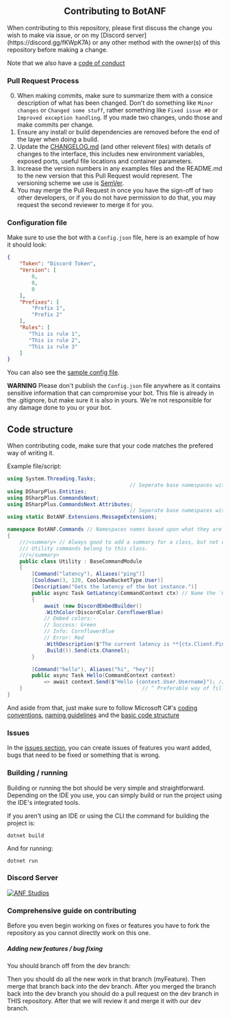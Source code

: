 <h2 align="center">Contributing to BotANF</h2>
When contributing to this repository, please first discuss the change you wish to make via issue, or on my [Discord server](https://discord.gg/fKWpK7A) or any other method with the owner(s) of this repository before making a change.

Note that we also have a [code of conduct](CODE_OF_CONDUCT.md)

### Pull Request Process
0. When making commits, make sure to summarize them with a consice description of what has been changed. Don't do 
   something like `Minor changes` or `Changed some stuff`, rather something like `Fixed issue #0` or `Improved exception handling`. If you made two changes, undo those and make commits per change.
1. Ensure any install or build dependencies are removed before the end of the layer when doing a 
   build.
2. Update the [CHANGELOG.md](CHANGELOG.MD) (and other relevent files) with details of changes to the interface, this includes new environment variables, exposed ports, useful file locations and container parameters.
3. Increase the version numbers in any examples files and the README.md to the new version that this
   Pull Request would represent. The versioning scheme we use is [SemVer](http://semver.org/).
4. You may merge the Pull Request in once you have the sign-off of two other developers, or if you 
   do not have permission to do that, you may request the second reviewer to merge it for you.

### Configuration file
Make sure to use the bot with a `Config.json` file, here is an example of how it should look:
```json
{
    "Token": "Discord Token",
    "Version": [
        0,
        0,
        0
    ],
    "Prefixes": [
        "Prefix 1",
        "Prefix 2"
    ],
    "Rules": [
       "This is rule 1",
       "This is rule 2",
       "This is rule 3"
    ]
}
```
You can also see the [sample config file](Sample.Config.json).

**WARNING** Please don't publish the `Config.json` file anywhere as it contains sensitive information that can compromise your bot. This file is already in the .gitignore, but make sure it is also in yours. We're not responsible for any damage done to you or your bot.

## Code structure
When contributing code, make sure that your code matches the prefered way of writing it.

Example file/script:
```cs
using System.Threading.Tasks;
                                        // Seperate base namespaces with one line
using DSharpPlus.Entities;
using DSharpPlus.CommandsNext;
using DSharpPlus.CommandsNext.Attributes;
                                        // Seperate base namespaces with one line
using static BotANF.Extensions.MessageExtensions;

namespace BotANF.Commands // Namespaces names based upon what they are for.
{
    ///<summary> // Always good to add a summary for a class, but not compulsory.
    /// Utility commands belong to this class.
    ///</summary>
    public class Utility : BaseCommandModule
    {
        [Command("latency"), Aliases("ping")]
        [Cooldown(3, 120, CooldownBucketType.User)]
        [Description("Gets the latency of the bot instance.")]
        public async Task GetLatency(CommandContext ctx) // Name the `CommandContext` either context or ctx.
        {
            await (new DiscordEmbedBuilder()
            .WithColor(DiscordColor.CornflowerBlue)
            // Embed colors:-
            // Success: Green
            // Info: CornflowerBlue
            // Error: Red
            .WithDescription($"The current latency is **{ctx.Client.Ping}**ms")
            .Build()).Send(ctx.Channel);
        }

        [Command("hello"), Aliases("hi", "hey")]
        public async Task Hello(CommandContext context)
            => await context.Send($"Hello {context.User.Username}"); // Preferable way of sending a simple message.
    }                                       // ^ Preferable way of filling arguments in a string.
}
```

And aside from that, just make sure to follow Microsoft C#'s [coding conventions](https://docs.microsoft.com/en-us/dotnet/csharp/programming-guide/inside-a-program/coding-conventions), [naming guidelines](https://docs.microsoft.com/en-us/dotnet/standard/design-guidelines/naming-guidelines) and the [basic code structure](https://docs.microsoft.com/en-us/dotnet/csharp/programming-guide/inside-a-program/general-structure-of-a-csharp-program)

### Issues
In the [issues section](https://github.com/ANF-Studios/BotANF/issues), you can create issues of features you want added, bugs that need to be fixed or something that is wrong.

### Building / running
Building or running the bot should be very simple and straightforward. Depending on the IDE you use, you can simply build or run the project using the IDE's integrated tools.

If you aren't using an IDE or using the CLI the command for building the project is:
```
dotnet build
```
And for running:
```
dotnet run
```

### Discord Server
[![ANF Studios](https://discord.com/api/guilds/732064655396044840/embed.png?style=banner3)](https://discord.gg/fKWpK7A)

### Comprehensive guide on contributing
Before you even begin working on fixes or features you have to fork the repository as you cannot directly work on this one.

##### Adding new features / bug fixing
You should branch off from the dev branch:

Then you should do all the new work in that branch (myFeature). Then merge that branch back into the dev branch.
After you merged the branch back into the dev branch you should do a pull request on the dev branch in THIS repository. After that we will review it and merge it with our dev branch.